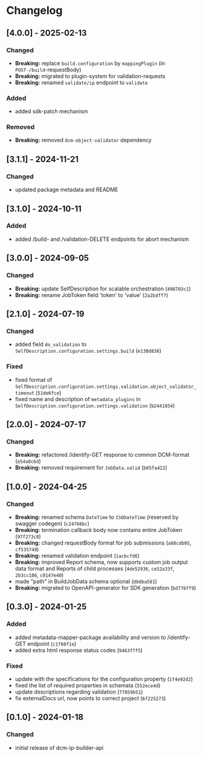 # Changelog

## [4.0.0] - 2025-02-13

### Changed

- **Breaking:** replace `build.configuration` by `mappingPlugin` (in `POST-/build`-requestBody)
- **Breaking:** migrated to plugin-system for validation-requests
- **Breaking:** renamed `validate/ip` endpoint to `validate`

### Added

- added sdk-patch mechanism

### Removed

- **Breaking:** removed `dcm-object-validator` dependency

## [3.1.1] - 2024-11-21

### Changed

- updated package metadata and README

## [3.1.0] - 2024-10-11

### Added

- added /build- and /validation-DELETE endpoints for abort mechanism 

## [3.0.0] - 2024-09-05

### Changed

- **Breaking:** update SelfDescription for scalable orchestration (`498703c1`)
- **Breaking:** rename JobToken field 'token' to 'value' (`2a2bdff7`)

## [2.1.0] - 2024-07-19

### Changed

- added field `do_validation` to `SelfDescription.configuration.settings.build` (`e130d836`)

### Fixed

- fixed format of `SelfDescription.configuration.settings.validation.object_validator_timeout` (`51de6fce`)
- fixed name and description of `metadata_plugins` in `SelfDescription.configuration.settings.validation` (`b2441034`)

## [2.0.0] - 2024-07-17

### Changed

- **Breaking:** refactored /identify-GET response to common DCM-format (`e54a8c6d`)
- **Breaking:** removed requirement for `JobData.valid` (`b65fa422`)

## [1.0.0] - 2024-04-25

### Changed

- **Breaking:** renamed schema `DateTime` to `ISODateTime` (reserved by swagger codegen) (`c24766bc`)
- **Breaking:** termination callback body now contains entire JobToken (`97f273c8`)
- **Breaking:** changed requestBody format for job submissions (`a08cdb95`, `cf535749`)
- **Breaking:** renamed validation endpoint  (`1acbcfd6`)
- **Breaking:** improved Report schema, now supports custom job output data format and Reports of child processes (`4de52936`, `ce52a33f`, `2b3cc186`, `c0147e40`)
- made "path" in BuildJobData schema optional (`db8ba581`)
- **Breaking:** migrated to OpenAPI-generator for SDK generation (`bd776ff9`)

## [0.3.0] - 2024-01-25

### Added

- added metadata-mapper-package availability and version to /identify-GET endpoint (`c1f60f1e`)
- added extra html response status codes (`9463f7f5`)

### Fixed

- update with the specifications for the configuration property (`1f4e92d2`)
- fixed the list of required properties in schemata (`552ece4d`)
- update descriptions regarding validation (`77859b51`)
- fix externalDocs url, now points to correct project (`6f225273`)

## [0.1.0] - 2024-01-18

### Changed

- initial release of dcm-ip-builder-api
